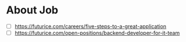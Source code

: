 # About Job

- [ ] https://futurice.com/careers/five-steps-to-a-great-application
- [ ] https://futurice.com/open-positions/backend-developer-for-it-team
